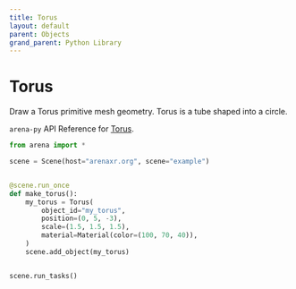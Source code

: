 ```yaml
---
title: Torus
layout: default
parent: Objects
grand_parent: Python Library
---
```


# Torus

Draw a Torus primitive mesh geometry. Torus is a tube shaped into a circle.

`arena-py` API Reference for [Torus](/content/python-api/objects/torus).

```python
from arena import *

scene = Scene(host="arenaxr.org", scene="example")


@scene.run_once
def make_torus():
    my_torus = Torus(
        object_id="my_torus",
        position=(0, 5, -3),
        scale=(1.5, 1.5, 1.5),
        material=Material(color=(100, 70, 40)),
    )
    scene.add_object(my_torus)


scene.run_tasks()
```
